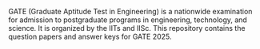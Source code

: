 GATE (Graduate Aptitude Test in Engineering) is a nationwide examination for admission to postgraduate programs in engineering, technology, and science. It is organized by the IITs and IISc. This repository contains the question papers and answer keys for GATE 2025.

